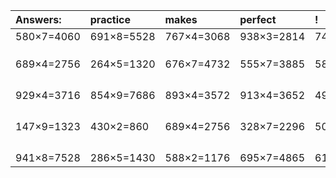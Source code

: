 | Answers: | practice | makes | perfect | ! |
| :--- | :--- | :--- | :--- | :--- |
| 580×7=4060 | 691×8=5528 | 767×4=3068 | 938×3=2814 | 749×8=5992 | 
|   |   |   |   |   | 
|   |   |   |   |   | 
|   |   |   |   |   | 
| 689×4=2756 | 264×5=1320 | 676×7=4732 | 555×7=3885 | 584×7=4088 | 
|   |   |   |   |   | 
|   |   |   |   |   | 
|   |   |   |   |   | 
|   |   |   |   |   | 
| 929×4=3716 | 854×9=7686 | 893×4=3572 | 913×4=3652 | 490×8=3920 | 
|   |   |   |   |   | 
|   |   |   |   |   | 
|   |   |   |   |   | 
|   |   |   |   |   | 
| 147×9=1323 | 430×2=860 | 689×4=2756 | 328×7=2296 | 508×3=1524 | 
|   |   |   |   |   | 
|   |   |   |   |   | 
|   |   |   |   |   | 
|   |   |   |   |   | 
| 941×8=7528 | 286×5=1430 | 588×2=1176 | 695×7=4865 | 619×3=1857 | 
